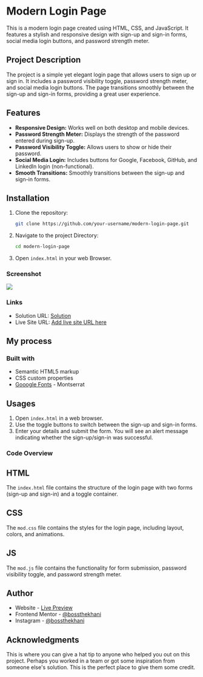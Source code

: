 # Modern Login Page

This is a modern login page created using HTML, CSS, and JavaScript. It features a stylish and responsive design with sign-up and sign-in forms, social media login buttons, and password strength meter.

## Project Description

The project is a simple yet elegant login page that allows users to sign up or sign in. It includes a password visibility toggle, password strength meter, and social media login buttons. The page transitions smoothly between the sign-up and sign-in forms, providing a great user experience.

## Features

- **Responsive Design:** Works well on both desktop and mobile devices.
- **Password Strength Meter:** Displays the strength of the password entered during sign-up.
- **Password Visibility Toggle:** Allows users to show or hide their password.
- **Social Media Login:** Includes buttons for Google, Facebook, GitHub, and LinkedIn login (non-functional).
- **Smooth Transitions:** Smoothly transitions between the sign-up and sign-in forms.

## Installation

1. Clone the repository:
   ```sh
   git clone https://github.com/your-username/modern-login-page.git
2. Navigate to the project Directory:
    ```sh
    cd modern-login-page
3. Open `index.html` in your web Browser.

### Screenshot

![](./img/Desktop_Preview.png)


### Links

- Solution URL: [Solution](https://github.com/bossthekhani/modern_login_page)
- Live Site URL: [Add live site URL here](https://your-live-site-url.com)

## My process

### Built with

- Semantic HTML5 markup
- CSS custom properties
- [Gooogle Fonts](https://fonts.google.com) - Montserrat 

## Usages
1. Open `index.html` in a web browser.
2. Use the toggle buttons to switch between the sign-up and sign-in forms.
3. Enter your details and submit the form. You will see an alert message indicating whether the sign-up/sign-in was successful.

### Code Overview
## HTML
The `index.html` file contains the structure of the login page with two forms (sign-up and sign-in) and a toggle container.
## CSS
The `mod.css` file contains the styles for the login page, including layout, colors, and animations.
## JS
The `mod.js` file contains the functionality for form submission, password visibility toggle, and password strength meter.

## Author

- Website - [Live Preview](https://www.your-site.com)
- Frontend Mentor - [@bossthekhani](https://www.frontendmentor.io/profile/bossthekhani)
- Instagram - [@bossthekhani](https://www.twitter.com/bossthekhani)

## Acknowledgments

This is where you can give a hat tip to anyone who helped you out on this project. Perhaps you worked in a team or got some inspiration from someone else's solution. This is the perfect place to give them some credit.


